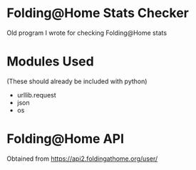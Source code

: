 # Folding@Home Stats Checker
Old program I wrote for checking Folding@Home stats

# Modules Used
(These should already be included with python)
- urllib.request
- json
- os

# Folding@Home API
Obtained from https://api2.foldingathome.org/user/
